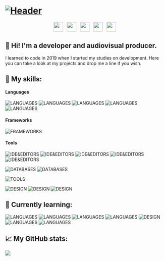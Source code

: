 # [![Header](https://github.com/pablohs1986/pablohs1986/blob/master/phGifGitWhite.gif "Header")](https://pabloherrero.me/)
<p align='center'>
<a href="https://pabloherrero.me/"><img height="30" src="https://github.com/pablohs1986/pablohs1986/blob/master/link.png"></a>&nbsp;&nbsp;
<a href="https://dev.to/pablohs1986"><img height="30" src="https://github.com/pablohs1986/pablohs1986/blob/master/dev.png"></a>&nbsp;&nbsp;
<a href="https://stackoverflow.com/story/pabloherrero"><img height="30" src="https://github.com/pablohs1986/pablohs1986/blob/master/stackoverflow.png"></a>&nbsp;&nbsp;
<a href="https://twitter.com/pablohs1986/"><img height="30" src="https://github.com/pablohs1986/pablohs1986/blob/master/twitter.png"></a>&nbsp;&nbsp;
<a href="https://www.linkedin.com/in/pabloherrero1986/"><img height="30" src="https://github.com/pablohs1986/pablohs1986/blob/master/linkedin.png"></a>
</p>

## 👋 Hi! I'm a developer and audiovisual producer.

 I learned to code in 2019 when I started my studies on development. Here you can take a look at my projects and drop me a line if you wish.

## 🧰 My skills:
#### Languages
![LANGUAGES](https://img.shields.io/badge/Java-black?style=for-the-badge&logo=Java)
![LANGUAGES](https://img.shields.io/badge/SQL-black?style=for-the-badge&logo=SQL)
![LANGUAGES](https://img.shields.io/badge/XML-black?style=for-the-badge&logo=XML)
![LANGUAGES](https://img.shields.io/badge/HTML5-black?style=for-the-badge&logo=HTML5)
![LANGUAGES](https://img.shields.io/badge/CSS3-black?style=for-the-badge&logo=CSS3)

#### Frameworks
![FRAMEWORKS](https://img.shields.io/badge/Bootstrap4-black?style=for-the-badge&logo=Bootstrap)

#### Tools
![IDE&EDITORS](https://img.shields.io/badge/IntelliJ_Idea-gray?style=for-the-badge&logo=IntelliJ-IDEA)
![IDE&EDITORS](https://img.shields.io/badge/PyCharm-gray?style=for-the-badge&logo=PyCharm)
![IDE&EDITORS](https://img.shields.io/badge/NetBeans-gray?style=for-the-badge&logo=Apache-NetBeans-IDE)
![IDE&EDITORS](https://img.shields.io/badge/Android_Studio-gray?style=for-the-badge&logo=Android-Studio)
![IDE&EDITORS](https://img.shields.io/badge/VSCode-gray?style=for-the-badge&logo=Visual-Studio-Code)

![DATABASES](https://img.shields.io/badge/SQL_Developer-gray?style=for-the-badge&logo=Oracle)
![DATABASES](https://img.shields.io/badge/MySQL-gray?style=for-the-badge&logo=MySQL)

![TOOLS](https://img.shields.io/badge/Git-gray?style=for-the-badge&logo=Git)

![DESIGN](https://img.shields.io/badge/Figma-gray?style=for-the-badge&logo=Figma)
![DESIGN](https://img.shields.io/badge/Canva-gray?style=for-the-badge&logo=Canva)
![DESIGN](https://img.shields.io/badge/GIMP2-gray?style=for-the-badge&logo=GIMP)


## 📖 Currently learning:
![LANGUAGES](https://img.shields.io/badge/JDBC-red?style=for-the-badge&logo=Java) 
![LANGUAGES](https://img.shields.io/badge/Swing-red?style=for-the-badge&logo=Java) 
![LANGUAGES](https://img.shields.io/badge/JavaScript-red?style=for-the-badge&logo=JavaScript) 
![LANGUAGES](https://img.shields.io/badge/TypeScript-red?style=for-the-badge&logo=TypeScript) 
![DESIGN](https://img.shields.io/badge/Angular-red?style=for-the-badge&logo=Angular) 
![LANGUAGES](https://img.shields.io/badge/Python-red?style=for-the-badge&logo=Python) 
![LANGUAGES](https://img.shields.io/badge/Android-red?style=for-the-badge&logo=Android) 

## 📈 My GitHub stats:
<img align="center" src="https://github-readme-stats.vercel.app/api?username=pablohs1986&show_icons=true&theme=dracula&count_private=true&show_icons=true&hide_title=true"/>

